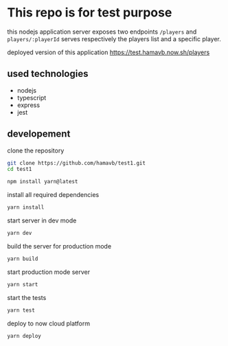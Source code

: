 # This repo is for test purpose

this nodejs application server exposes two endpoints `/players` and `players/:playerId` serves respectively the players list and a specific player.

deployed version of this application https://test.hamavb.now.sh/players

## used technologies

- nodejs
- typescript
- express
- jest

## developement

clone the repository

```bash
git clone https://github.com/hamavb/test1.git
cd test1

npm install yarn@latest
```

install all required dependencies

```bash
yarn install
```

start server in dev mode

```bash
yarn dev
```

build the server for production mode

```bash
yarn build
```

start production mode server

```bash
yarn start
```

start the tests

```bash
yarn test
```

deploy to now cloud platform

```bash
yarn deploy
```
